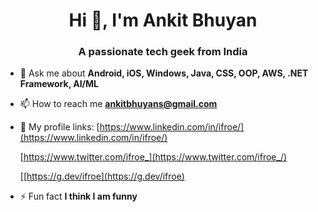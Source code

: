 <h1 align="center">Hi 👋, I'm Ankit Bhuyan</h1>
<h3 align="center">A passionate tech geek from India</h3>

- 💬 Ask me about **Android, iOS, Windows, Java, CSS, OOP, AWS, .NET Framework, AI/ML**

- 📫 How to reach me **ankitbhuyans@gmail.com**

- 📄 My profile links: [https://www.linkedin.com/in/ifroe/](https://www.linkedin.com/in/ifroe/)

  [https://www.twitter.com/ifroe_](https://www.twitter.com/ifroe_/)

  [[https://g.dev/ifroe](https://g.dev/ifroe)
- ⚡ Fun fact **I think I am funny**
